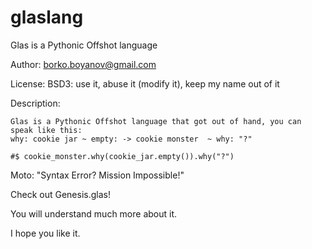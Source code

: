 glaslang
========
Glas is a Pythonic Offshot language

Author: borko.boyanov@gmail.com

License: BSD3: use it, abuse it (modify it), keep my name out of it

Description:

    Glas is a Pythonic Offshot language that got out of hand, you can speak like this: 
    why: cookie jar ~ empty: -> cookie monster  ~ why: "?"

    #$ cookie_monster.why(cookie_jar.empty()).why("?")

    
Moto: "Syntax Error? Mission Impossible!"

Check out Genesis.glas! 

You will understand much more about it.

I hope you like it.
